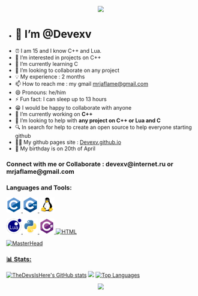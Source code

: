 <p align="center">
  <img src="https://capsule-render.vercel.app/api?type=waving&color=gradient&text=Hello!&height=100&section=header"/>
</p>

- # 👋 I’m @Devexv
- ⏰ I am 15 and I know C++ and Lua.
- 👀 I’m interested in projects on C++
- 🌱 I’m currently learning C
- 🔎 I’m looking to collaborate on any project
- 💡  My experience : 2 months
- 📫 How to reach me : my gmail mrjaflame@gmail.com
- 😄 Pronouns: he/him
- ⚡ Fun fact: I can sleep up to 13 hours
- 😁 I would be happy to collaborate with anyone
- 🔭 I’m currently working on **C++**
- 🤝 I’m looking to help with **any project on C++ or Lua and C**
- 🔍 In search for help to create an open source to help everyone starting github
- 👨‍💻 My github pages site : [Devexv.github.io](https://devexv.github.io)
- 📅 My birthday is on 20th of April

<h3 align="left">Connect with me or Collaborate : devexv@internet.ru or mrjaflame@gmail.com</h3>
<p align="left">
</p>

<h3 align="left">Languages and Tools:</h3>
<p align="left"> <a href="https://www.cprogramming.com/" target="_blank" rel="noreferrer"> <img src="https://raw.githubusercontent.com/devicons/devicon/master/icons/c/c-original.svg" alt="c" width="40" height="40"/> </a> <a href="https://learncpp.com/" target="_blank" rel="noreferrer"> <img src="https://raw.githubusercontent.com/devicons/devicon/master/icons/cplusplus/cplusplus-original.svg" alt="cplusplus" width="40" height="40"/> </a> <a href="https://www.linux.org/" target="_blank" rel="noreferrer"> <img src="https://raw.githubusercontent.com/devicons/devicon/master/icons/linux/linux-original.svg" alt="linux" width="40" height="40"/> </a> </p>  <p align="left"> <a href="https://lua.org/"_blank" rel="noreferrer"> <img src="https://raw.githubusercontent.com/devicons/devicon/master/icons/lua/lua-original.svg" alt="Lua" width="40" height="40"/> </a> <a href="https://python.org/"_blank" rel="noreferrer"> <img src="https://raw.githubusercontent.com/devicons/devicon/master/icons/python/python-original.svg" alt="python" width="40" height="40"/> </a> <a href="https://learn.microsoft.com/en-us/dotnet/csharp/"_blank" rel="noreferrer"> <img src="https://raw.githubusercontent.com/devicons/devicon/master/icons/csharp/csharp-original.svg" alt="C#" width="40" height="40"/> </a> <a href="https://html.com/" target="_blank" rel="noreferrer"><img src="https://raw.githubusercontent.com/danielcranney/readme-generator/main/public/icons/skills/html5-colored.svg" width="40" height="40" alt="HTML" />

![MasterHead](https://mir-s3-cdn-cf.behance.net/project_modules/disp/59303763700641.5ab98ff858d38.gif)

### 📊 Stats:

 <a href="http://www.github.com/TheDevsIsHere"><img src="https://github-readme-stats.vercel.app/api?username=Devexv&show_icons=true&hide=&count_private=true&title_color=0891b2&text_color=ffffff&icon_color=0891b2&bg_color=000000&hide_border=true&show_icons=true" alt="TheDevsIsHere's GitHub stats" /></a>
   <a href="http://www.github.com/TheDevsIsHere"><img src="https://github-readme-streak-stats.herokuapp.com/?user=Devexv&stroke=ffffff&background=000000&ring=0891b2&fire=0891b2&currStreakNum=ffffff&currStreakLabel=0891b2&sideNums=ffffff&sideLabels=ffffff&dates=ffffff&hide_border=true" /></a>
  <a href="https://github.com/TheDevsIsHere"><img src="https://github-readme-stats.vercel.app/api/top-langs/?username=Devexv&langs_count=10&title_color=0891b2&text_color=ffffff&icon_color=0891b2&bg_color=000000&hide_border=true&locale=en&custom_title=Top%20Languages" alt="Top Languages" /></a>

<p align="center">
  <img src="https://capsule-render.vercel.app/api?type=waving&color=gradient&height=100&section=footer"/>
</p>

